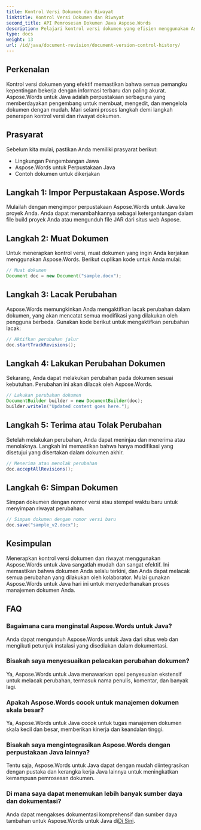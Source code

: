 ```yaml
---
title: Kontrol Versi Dokumen dan Riwayat
linktitle: Kontrol Versi Dokumen dan Riwayat
second_title: API Pemrosesan Dokumen Java Aspose.Words
description: Pelajari kontrol versi dokumen yang efisien menggunakan Aspose.Words untuk Java. Kelola perubahan, berkolaborasi dengan lancar, dan lacak revisi dengan mudah.
type: docs
weight: 13
url: /id/java/document-revision/document-version-control-history/
---
```


## Perkenalan

Kontrol versi dokumen yang efektif memastikan bahwa semua pemangku kepentingan bekerja dengan informasi terbaru dan paling akurat. Aspose.Words untuk Java adalah perpustakaan serbaguna yang memberdayakan pengembang untuk membuat, mengedit, dan mengelola dokumen dengan mudah. Mari selami proses langkah demi langkah penerapan kontrol versi dan riwayat dokumen.

## Prasyarat

Sebelum kita mulai, pastikan Anda memiliki prasyarat berikut:

- Lingkungan Pengembangan Jawa
- Aspose.Words untuk Perpustakaan Java
- Contoh dokumen untuk dikerjakan

## Langkah 1: Impor Perpustakaan Aspose.Words

Mulailah dengan mengimpor perpustakaan Aspose.Words untuk Java ke proyek Anda. Anda dapat menambahkannya sebagai ketergantungan dalam file build proyek Anda atau mengunduh file JAR dari situs web Aspose.

## Langkah 2: Muat Dokumen

Untuk menerapkan kontrol versi, muat dokumen yang ingin Anda kerjakan menggunakan Aspose.Words. Berikut cuplikan kode untuk Anda mulai:

```java
// Muat dokumen
Document doc = new Document("sample.docx");
```

## Langkah 3: Lacak Perubahan

Aspose.Words memungkinkan Anda mengaktifkan lacak perubahan dalam dokumen, yang akan mencatat semua modifikasi yang dilakukan oleh pengguna berbeda. Gunakan kode berikut untuk mengaktifkan perubahan lacak:

```java
// Aktifkan perubahan jalur
doc.startTrackRevisions();
```

## Langkah 4: Lakukan Perubahan Dokumen

Sekarang, Anda dapat melakukan perubahan pada dokumen sesuai kebutuhan. Perubahan ini akan dilacak oleh Aspose.Words.

```java
// Lakukan perubahan dokumen
DocumentBuilder builder = new DocumentBuilder(doc);
builder.writeln("Updated content goes here.");
```

## Langkah 5: Terima atau Tolak Perubahan

Setelah melakukan perubahan, Anda dapat meninjau dan menerima atau menolaknya. Langkah ini memastikan bahwa hanya modifikasi yang disetujui yang disertakan dalam dokumen akhir.

```java
// Menerima atau menolak perubahan
doc.acceptAllRevisions();
```

## Langkah 6: Simpan Dokumen

Simpan dokumen dengan nomor versi atau stempel waktu baru untuk menyimpan riwayat perubahan.

```java
// Simpan dokumen dengan nomor versi baru
doc.save("sample_v2.docx");
```

## Kesimpulan

Menerapkan kontrol versi dokumen dan riwayat menggunakan Aspose.Words untuk Java sangatlah mudah dan sangat efektif. Ini memastikan bahwa dokumen Anda selalu terkini, dan Anda dapat melacak semua perubahan yang dilakukan oleh kolaborator. Mulai gunakan Aspose.Words untuk Java hari ini untuk menyederhanakan proses manajemen dokumen Anda.

## FAQ

### Bagaimana cara menginstal Aspose.Words untuk Java?

Anda dapat mengunduh Aspose.Words untuk Java dari situs web dan mengikuti petunjuk instalasi yang disediakan dalam dokumentasi.

### Bisakah saya menyesuaikan pelacakan perubahan dokumen?

Ya, Aspose.Words untuk Java menawarkan opsi penyesuaian ekstensif untuk melacak perubahan, termasuk nama penulis, komentar, dan banyak lagi.

### Apakah Aspose.Words cocok untuk manajemen dokumen skala besar?

Ya, Aspose.Words untuk Java cocok untuk tugas manajemen dokumen skala kecil dan besar, memberikan kinerja dan keandalan tinggi.

### Bisakah saya mengintegrasikan Aspose.Words dengan perpustakaan Java lainnya?

Tentu saja, Aspose.Words untuk Java dapat dengan mudah diintegrasikan dengan pustaka dan kerangka kerja Java lainnya untuk meningkatkan kemampuan pemrosesan dokumen.

### Di mana saya dapat menemukan lebih banyak sumber daya dan dokumentasi?

 Anda dapat mengakses dokumentasi komprehensif dan sumber daya tambahan untuk Aspose.Words untuk Java di[Di Sini](https://reference.aspose.com/words/java/).